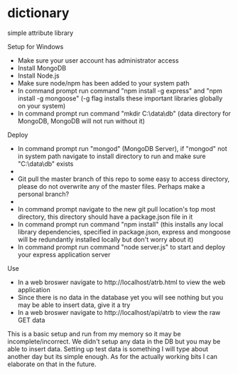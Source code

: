 # dictionary
simple attribute library

Setup for Windows
<ul>
  <li>Make sure your user account has administrator access</li>
  <li>Install MongoDB</li>
  <li>Install Node.js</li>
  <li>Make sure node/npm has been added to your system path</li>
  <li>In command prompt run command "npm install -g express" and "npm install -g mongoose" (-g flag installs these important libraries globally on your system)</li>
  <li>In command prompt run command "mkdir C:\data\db" (data directory for MongoDB, MongoDB will not run without it)</li>
</ul>

Deploy
<ul>
  <li>In command prompt run "mongod" (MongoDB Server), if "mongod" not in system path navigate to install directory to run and make sure "C:\data\db" exists<li>
  <li>Git pull the master branch of this repo to some easy to access directory, please do not overwrite any of the master files. Perhaps make a personal branch?<li>
  <li>In command prompt navigate to the new git pull location's top most directory, this directory should have a package.json file in it</li>
  <li>In command prompt run command "npm install" (this installs any local library dependencies, specified in package.json, express and mongoose will be redundantly installed locally but don't worry about it)</li>
  <li>In command prompt run command "node server.js" to start and deploy your express application server</li>
</ul>

Use
<ul>
  <li>In a web broswer navigate to http://localhost/atrb.html to view the web application</li>
  <li>Since there is no data in the database yet you will see nothing but you may be able to insert data, give it a try</li>
  <li>In a web broswer navigate to http://localhost/api/atrb to view the raw GET data</li>
</ul>

This is a basic setup and run from my memory so it may be incomplete/incorrect. We didn't setup any data in the DB but you may be able to insert data. Setting up test data is something I will type about another day but its simple enough. As for the actually working bits I can elaborate on that in the future.
